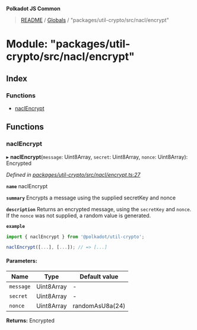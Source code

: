 **Polkadot JS Common**

> [README](../README.md) / [Globals](../globals.md) / "packages/util-crypto/src/nacl/encrypt"

# Module: "packages/util-crypto/src/nacl/encrypt"

## Index

### Functions

* [naclEncrypt](_packages_util_crypto_src_nacl_encrypt_.md#naclencrypt)

## Functions

### naclEncrypt

▸ **naclEncrypt**(`message`: Uint8Array, `secret`: Uint8Array, `nonce`: Uint8Array): Encrypted

*Defined in [packages/util-crypto/src/nacl/encrypt.ts:27](https://github.com/polkadot-js/common/blob/bd1735ca/packages/util-crypto/src/nacl/encrypt.ts#L27)*

**`name`** naclEncrypt

**`summary`** Encrypts a message using the supplied secretKey and nonce

**`description`** 
Returns an encrypted message, using the `secretKey` and `nonce`. If the `nonce` was not supplied, a random value is generated.

**`example`** 
<BR>

```javascript
import { naclEncrypt } from '@polkadot/util-crypto';

naclEncrypt([...], [...]); // => [...]
```

#### Parameters:

Name | Type | Default value |
------ | ------ | ------ |
`message` | Uint8Array | - |
`secret` | Uint8Array | - |
`nonce` | Uint8Array | randomAsU8a(24) |

**Returns:** Encrypted
